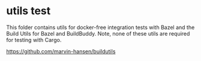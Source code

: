# utils test

This folder contains utils for docker-free integration tests with Bazel and the Build Utils for Bazel and BuildBuddy.
Note, none of these utils are required for testing with Cargo.

https://github.com/marvin-hansen/buildutils
